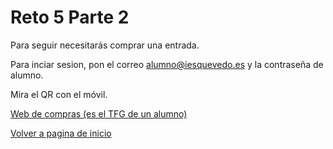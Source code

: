 # Reto 5 Parte 2


Para seguir necesitarás comprar una entrada.

Para inciar sesion, pon el correo alumno@iesquevedo.es y la contraseña de alumno.

Mira el QR con el móvil.

[Web de compras (es el TFG de un alumno)](http://10.0.0.1:82)

[Volver a pagina de inicio](https://github.com/traselfaro1/escaperoom/blob/main/README.md)

